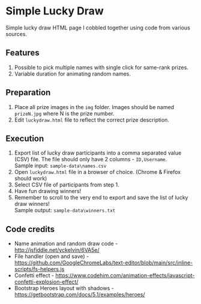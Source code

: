 # Simple Lucky Draw
Simple lucky draw HTML page I cobbled together using code from various sources.


## Features
1) Possible to pick multiple names with single click for same-rank prizes.
2) Variable duration for animating random names.


## Preparation
1) Place all prize images in the `img` folder. Images should be named `prizeN.jpg` where N is the prize number.
2) Edit `luckydraw.html` file to reflect the correct prize description.


## Execution
1) Export list of lucky draw participants into a comma separated value (CSV) file. The file should only have 2 columns - `ID,Username`.<br />
Sample input: `sample-data\names.csv`
2) Open `luckydraw.html` file in a browser of choice. (Chrome & Firefox should work)
3) Select CSV file of participants from step 1.
4) Have fun drawing winners!
5) Remember to scroll to the very end to export and save the list of lucky draw winners!<br />
Sample output: `sample-data\winners.txt`


## Code credits
+ Name animation and random draw code - http://jsfiddle.net/yckelvin/6VA5e/
+ File handler (open and save) - https://github.com/GoogleChromeLabs/text-editor/blob/main/src/inline-scripts/fs-helpers.js
+ Confetti effect - https://www.codehim.com/animation-effects/javascript-confetti-explosion-effect/
+ Bootstrap Heroes layout with shadows - https://getbootstrap.com/docs/5.1/examples/heroes/
